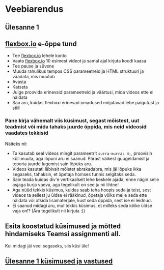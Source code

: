 # Veebiarendus

## Ülesanne 1

## [flexbox.io](https://flexbox.io) e-õppe tund

* Tee [flexbox.io](https://flexbox.io) lehele konto
* Vaata [flexbox.io](https://flexbox.io) 10 esimest videot ja samal ajal kirjuta koodi kaasa
* Tee pause ja süvene
* Muuda rahulikus tempos CSS parameetreid ja HTML struktuuri ja vaadata, mis muutub
* Avasta
* Katseta
* Julge proovida erinevaid parameetreid ja väärtusi, mida videos ette ei näidata
* Saa aru, kuidas flexboxi erinevad omadused mõjutavad lehe paigutust ja stiili

### Pane kirja vähemalt viis küsimust, segast mõistest, uut teadmist või mida tahaks juurde õppida, mis neid videosid vaadates tekkisid

Näiteks nii: 

  * Ta kasutab seal videos mingit parameetrit `surra-murra: 4;`, proovisin küll muuta, aga lõpuni aru ei saanud. Pärast väikest guugeldamist ja teooria juurde lugemist sain lõpuks aru.
  * Videos kasutati läbivalt mõistet abrakadabra, mis jäi lõpuks ikka segaseks, tahaksin, et õpetaja homses tunnis selgitaks seda.
  * Sain teada kuidas div'e vertikaalselt lehe keskele ajada, enne nägin selle asjaga kurja vaeva, aga tegelikult on see ju nii lihtne!
  * Aga nüüd tekkis küsimus, kuidas saab teha hoopis seda ja teist, sest videos ta sellest ju üldse ei rääkinud, õpetaja võiks meile seda ette näidata või otsida lisamaterjale, kust seda õppida, sest ise ei leidnud.
  * Ei saanud midagi aru, mul tekkis küsimus, et milleks seda kõike üldse vaja on!? (Ära tegelikult nii kirjuta :))

## Esita koostatud küsimused ja mõtted hindamiseks Teamsi assignmenti all.

Kui midagi jäi veel segaseks, siis küsi üle!

## [Ülesanne 1 küsimused ja vastused](./https://github.com/andrus14/eope/blob/master/REVIEW_01.md)

